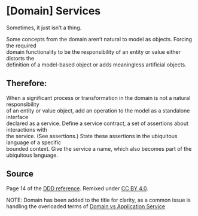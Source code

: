 # [Domain] Services
Sometimes,	it	just	isn’t	a	thing.

Some	 concepts	 from	 the	 domain	 aren’t	 natural	 to	 model	 as	 objects.	 Forcing	 the	 required	
domain	 functionality	 to	 be	 the	 responsibility	 of	 an	 entity	 or	 value	 either	 distorts	 the	
definition	of	a	model-based	object	or	adds	meaningless	artificial	objects.	

## Therefore:
When	a	significant	process	or	transformation	in	the	domain	is	not	a	natural	responsibility	
of	 an	 entity	 or	 value	 object,	 add	 an	 operation	 to	 the	 model	 as	 a	 standalone	 interface	
declared	as	a	service.	Define	a	service	contract,	a	set	of	assertions	about	interactions	with	
the	service.	(See	assertions.)	State	these	assertions	in	the	ubiquitous	language	of	a	specific	
bounded	 context.	 Give	 the	 service	 a	 name,	 which	 also	 becomes	 part	 of	 the	 ubiquitous	
language.

## Source

Page 14 of the [DDD reference](http://domainlanguage.com/wp-content/uploads/2016/05/DDD_Reference_2015-03.pdf). Remixed under [CC BY 4.0](https://creativecommons.org/licenses/by/4.0/legalcode).

NOTE: Domain has been added to the title for clarity, as a common issue is handling the overloaded terms of [Domain vs Application Service](https://enterprisecraftsmanship.com/2016/09/08/domain-services-vs-application-services/)
